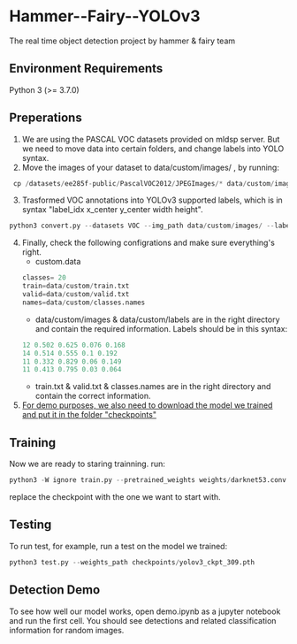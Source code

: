 # Hammer--Fairy--YOLOv3
The real time object detection project by hammer &amp; fairy team

## Environment Requirements
Python 3 (>= 3.7.0)

## Preperations
1. We are using the PASCAL VOC datasets provided on mldsp server. But we need to move data into certain folders, and change labels into YOLO syntax.
2. Move the images of your dataset to data/custom/images/ , by running:  
```python
 cp /datasets/ee285f-public/PascalVOC2012/JPEGImages/* data/custom/images/
``` 
3. Trasformed VOC annotations into YOLOv3 supported labels, which is in syntax "label_idx x_center y_center width height".
```python
python3 convert.py --datasets VOC --img_path data/custom/images/ --label /datasets/ee285f-public/PascalVOC2012/Annotations/ --convert_output_path data/custom/labels --img_type ".jpg" --cls_list_file data/custom/classes.names
```
4. Finally, check the following configrations and make sure everything's right.  
    * custom.data
    ```python
    classes= 20
    train=data/custom/train.txt
    valid=data/custom/valid.txt
    names=data/custom/classes.names
    ```  
    * data/custom/images & data/custom/labels are in the right directory and contain the required information. Labels should be in this syntax:
    ```python
    12 0.502 0.625 0.076 0.168
    14 0.514 0.555 0.1 0.192
    11 0.332 0.829 0.06 0.149
    11 0.413 0.795 0.03 0.064
    ```
    * train.txt & valid.txt & classes.names are in the right directory and contain the correct information.
5. [For demo purposes, we also need to download the model we trained and put it in the folder "checkpoints"](https://www.dropbox.com/s/4ystpsy9xwg0old/yolov3_ckpt_309.pth?dl=0)

## Training
Now we are ready to staring trainning. run:
```python
python3 -W ignore train.py --pretrained_weights weights/darknet53.conv.74 --batch_size 2
```  
replace the checkpoint with the one we want to start with.

## Testing
To run test, for example, run a test on the model we trained:
```python
python3 test.py --weights_path checkpoints/yolov3_ckpt_309.pth
```

## Detection Demo
To see how well our model works, open demo.ipynb as a jupyter notebook and run the first cell. You should see detections and related classification information for random images.